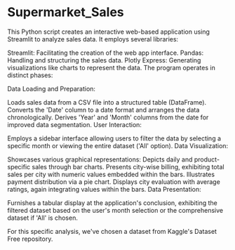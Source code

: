# Supermarket_Sales

This Python script creates an interactive web-based application using Streamlit to analyze sales data. It employs several libraries:

Streamlit: Facilitating the creation of the web app interface.
Pandas: Handling and structuring the sales data.
Plotly Express: Generating visualizations like charts to represent the data.
The program operates in distinct phases:

Data Loading and Preparation:

Loads sales data from a CSV file into a structured table (DataFrame).
Converts the 'Date' column to a date format and arranges the data chronologically.
Derives 'Year' and 'Month' columns from the date for improved data segmentation.
User Interaction:

Employs a sidebar interface allowing users to filter the data by selecting a specific month or viewing the entire dataset ('All' option).
Data Visualization:

Showcases various graphical representations:
Depicts daily and product-specific sales through bar charts.
Presents city-wise billing, exhibiting total sales per city with numeric values embedded within the bars.
Illustrates payment distribution via a pie chart.
Displays city evaluation with average ratings, again integrating values within the bars.
Data Presentation:

Furnishes a tabular display at the application's conclusion, exhibiting the filtered dataset based on the user's month selection or the comprehensive dataset if 'All' is chosen.

For this specific analysis, we've chosen a dataset from Kaggle's Dataset Free repository.


